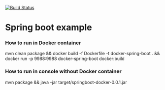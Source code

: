 [![Build Status](https://api.travis-ci.org/dravec/SpringAndDocked.svg?branch=master)](https://travis-ci.org/dravec/SpringAndDocked)

# Spring boot example

### How to run in Docker container 
mvn clean package && docker build -f Dockerfile -t docker-spring-boot . && docker run -p 9988:9988 docker-spring-boot
docker:build
### How to run in console without Docker container
mvn package && java -jar target/springboot-docker-0.0.1.jar